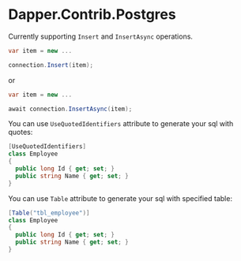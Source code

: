 # Dapper.Contrib.Postgres

Currently supporting `Insert` and `InsertAsync` operations.
``` cs
var item = new ...

connection.Insert(item);
```
or
``` cs
var item = new ...

await connection.InsertAsync(item);
```

You can use `UseQuotedIdentifiers` attribute to generate your sql with quotes:
``` cs
[UseQuotedIdentifiers]
class Employee
{
  public long Id { get; set; }
  public string Name { get; set; }
}
```

You can use `Table` attribute to generate your sql with specified table:
``` cs
[Table("tbl_employee")]
class Employee
{
  public long Id { get; set; }
  public string Name { get; set; }
}
```
